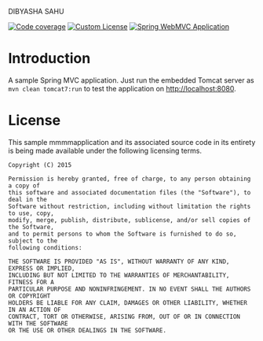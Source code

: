 DIBYASHA SAHU

[![Code coverage](https://coveralls.io/repos/manish-in-java/spring-mvc-sample/badge.svg)](https://coveralls.io/r/manish-in-java/spring-mvc-sample)
[![Custom License](http://b.repl.ca/v1/License-CUSTOM-red.png)](#LICENSE)
[![Spring WebMVC Application](http://b.repl.ca/v1/spring-mvc-blue.png)](#SWMVC)

# Introduction
A sample Spring MVC application.  Just run the embedded Tomcat server as `mvn clean tomcat7:run`
to test the application on [http://localhost:8080](http://localhost:8080).

# License
This sample mmmmapplication and its associated source code in its entirety is being made
available under the following licensing terms.

    Copyright (C) 2015

    Permission is hereby granted, free of charge, to any person obtaining a copy of
    this software and associated documentation files (the "Software"), to deal in the
    Software without restriction, including without limitation the rights to use, copy,
    modify, merge, publish, distribute, sublicense, and/or sell copies of the Software,
    and to permit persons to whom the Software is furnished to do so, subject to the
    following conditions:

    THE SOFTWARE IS PROVIDED "AS IS", WITHOUT WARRANTY OF ANY KIND, EXPRESS OR IMPLIED,
    INCLUDING BUT NOT LIMITED TO THE WARRANTIES OF MERCHANTABILITY, FITNESS FOR A
    PARTICULAR PURPOSE AND NONINFRINGEMENT. IN NO EVENT SHALL THE AUTHORS OR COPYRIGHT
    HOLDERS BE LIABLE FOR ANY CLAIM, DAMAGES OR OTHER LIABILITY, WHETHER IN AN ACTION OF
    CONTRACT, TORT OR OTHERWISE, ARISING FROM, OUT OF OR IN CONNECTION WITH THE SOFTWARE
    OR THE USE OR OTHER DEALINGS IN THE SOFTWARE.
